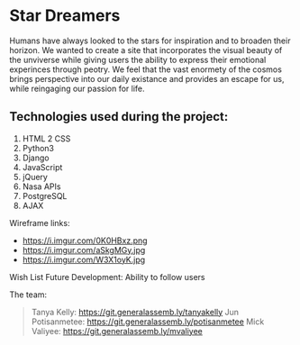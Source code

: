 # Star Dreamers 

Humans have always looked to the stars for inspiration and to broaden their horizon. We wanted to create a site that incorporates the visual beauty of the unviverse while giving users the ability to express their emotional experinces through peotry. We feel that the vast enormety of the cosmos brings perspective into our daily existance and provides an escape for us, while reingaging our passion for life. 

## Technologies used during the project:
1. HTML
2 CSS
3. Python3
4. Django
5. JavaScript
6. jQuery
7. Nasa APIs
8. PostgreSQL
9. AJAX


Wireframe links:
- https://i.imgur.com/0K0HBxz.png
- https://i.imgur.com/aSkgMGy.jpg
- https://i.imgur.com/W3X1oyK.jpg


Wish List Future Development:
Ability to follow users

The team:
> Tanya Kelly: https://git.generalassemb.ly/tanyakelly
> Jun Potisanmetee: https://git.generalassemb.ly/potisanmetee
> Mick Valiyee: https://git.generalassemb.ly/mvaliyee
